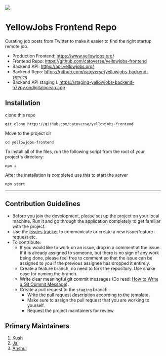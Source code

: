 ![](https://www.yellowjobs.org/preview.png)

# YellowJobs Frontend Repo

Curating job posts from Twitter to make it easier to find the right startup remote job.

- Production Frontend: https://www.yellowjobs.org/
- Frontend Repo: https://github.com/catoverse/yellowjobs-frontend
- Backend API: https://api.yellowjobs.org/
- Backend Repo: https://github.com/catoverse/yellowjobs-backend-service
- Backend API staging L https://staging-yellowjobs-backend-h7ypy.ondigitalocean.app

## Installation

clone this repo

```
git clone https://github.com/catoverse/yellowjobs-frontend
```

Move to the project dir

```
cd yellowjobs-frontend
```

To install all of the files, run the following script from the root of your project's directory:

```
npm i
```

After the installation is completed use this to start the server

```
npm start
```

---

## Contribution Guidelines
- Before you join the development, please set up the project on your local machine. Run it and go through the application completely to get familiar with the project.
- Use the [issues tracker](https://github.com/catoverse/yellowjobs-frontend/issues) to communicate or create a new issue/feature-request etc.
- To contribute:
  - If you would like to work on an issue, drop in a comment at the issue. If it is already assigned to someone, but there is no sign of any work being done, please feel free to comment so that the issue can be assigned to you if the previous assignee has dropped it entirely.
  - Create a feature branch, no need to fork the repository. Use snake case for naming the branch.
  - Write clear meaningful git commit messages (Do read: [How to Write a Git Commit Message](http://chris.beams.io/posts/git-commit/)).
  - Create a pull request to the `staging` branch
    - Write the pull request description according to the template.
    - Make sure to assign the pull request that you are working to yourself.
    - Request the project maintainers for review.

## Primary Maintainers

1. [Kush](https://twitter.com/kush_mish_)
2. [Jai](https://jaisharma.dev/)
3. [Anshul](https://twitter.com/anshulagx)
